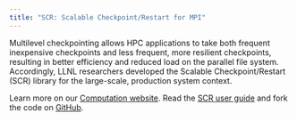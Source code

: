 ```yaml
---
title: "SCR: Scalable Checkpoint/Restart for MPI"
---
```


Multilevel checkpointing allows HPC applications to take both frequent inexpensive checkpoints and less frequent, more resilient checkpoints, resulting in better efficiency and reduced load on the parallel file system. Accordingly, LLNL researchers developed the Scalable Checkpoint/Restart (SCR) library for the large-scale, production system context.

Learn more on our [Computation website](https://computation.llnl.gov/projects/scalable-checkpoint-restart-for-mpi). Read the [SCR user guide](https://scr.readthedocs.io/en/latest/) and fork the code on [GitHub](https://github.com/LLNL/scr).

